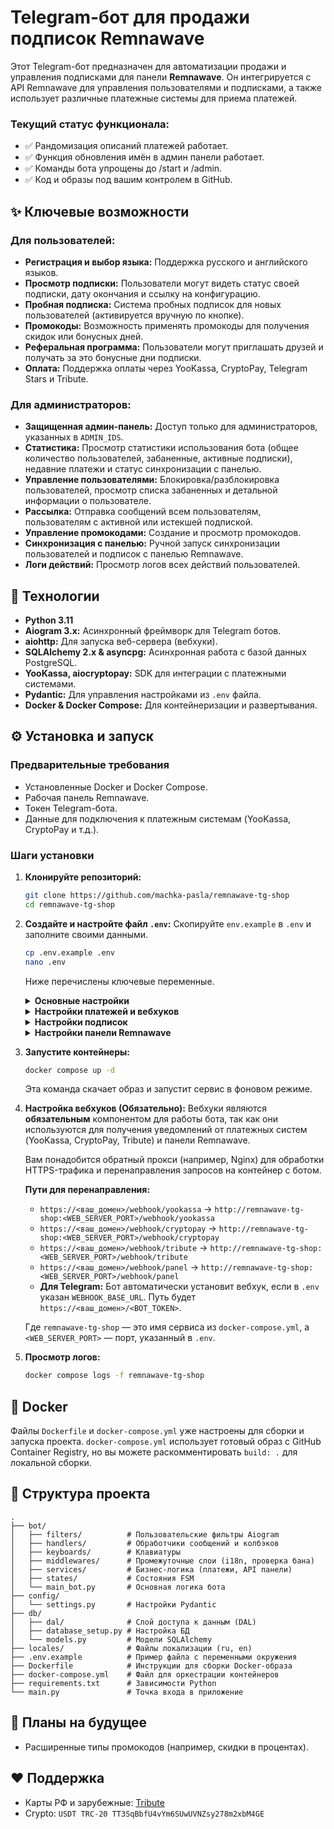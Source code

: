 # Telegram-бот для продажи подписок Remnawave

Этот Telegram-бот предназначен для автоматизации продажи и управления подписками для панели **Remnawave**. Он интегрируется с API Remnawave для управления пользователями и подписками, а также использует различные платежные системы для приема платежей.

###  Текущий статус функционала:
-   ✅ Рандомизация описаний платежей работает.
-   ✅ Функция обновления имён в админ панели работает.
-   ✅ Команды бота упрощены до /start и /admin.
-   ✅ Код и образы под вашим контролем в GitHub.

## ✨ Ключевые возможности

### Для пользователей:
-   **Регистрация и выбор языка:** Поддержка русского и английского языков.
-   **Просмотр подписки:** Пользователи могут видеть статус своей подписки, дату окончания и ссылку на конфигурацию.
-   **Пробная подписка:** Система пробных подписок для новых пользователей (активируется вручную по кнопке).
-   **Промокоды:** Возможность применять промокоды для получения скидок или бонусных дней.
-   **Реферальная программа:** Пользователи могут приглашать друзей и получать за это бонусные дни подписки.
-   **Оплата:** Поддержка оплаты через YooKassa, CryptoPay, Telegram Stars и Tribute.

### Для администраторов:
-   **Защищенная админ-панель:** Доступ только для администраторов, указанных в `ADMIN_IDS`.
-   **Статистика:** Просмотр статистики использования бота (общее количество пользователей, забаненные, активные подписки), недавние платежи и статус синхронизации с панелью.
-   **Управление пользователями:** Блокировка/разблокировка пользователей, просмотр списка забаненных и детальной информации о пользователе.
-   **Рассылка:** Отправка сообщений всем пользователям, пользователям с активной или истекшей подпиской.
-   **Управление промокодами:** Создание и просмотр промокодов.
-   **Синхронизация с панелью:** Ручной запуск синхронизации пользователей и подписок с панелью Remnawave.
-   **Логи действий:** Просмотр логов всех действий пользователей.

## 🚀 Технологии

-   **Python 3.11**
-   **Aiogram 3.x:** Асинхронный фреймворк для Telegram ботов.
-   **aiohttp:** Для запуска веб-сервера (вебхуки).
-   **SQLAlchemy 2.x & asyncpg:** Асинхронная работа с базой данных PostgreSQL.
-   **YooKassa, aiocryptopay:** SDK для интеграции с платежными системами.
-   **Pydantic:** Для управления настройками из `.env` файла.
-   **Docker & Docker Compose:** Для контейнеризации и развертывания.

## ⚙️ Установка и запуск

### Предварительные требования

-   Установленные Docker и Docker Compose.
-   Рабочая панель Remnawave.
-   Токен Telegram-бота.
-   Данные для подключения к платежным системам (YooKassa, CryptoPay и т.д.).

### Шаги установки

1.  **Клонируйте репозиторий:**
    ```bash
    git clone https://github.com/machka-pasla/remnawave-tg-shop
    cd remnawave-tg-shop
    ```

2.  **Создайте и настройте файл `.env`:**
    Скопируйте `env.example` в `.env` и заполните своими данными.
    ```bash
    cp .env.example .env
    nano .env 
    ```
    Ниже перечислены ключевые переменные.

    <details>
    <summary><b>Основные настройки</b></summary>

    | Переменная | Описание | Пример |
    | --- | --- | --- |
    | `BOT_TOKEN` | **Обязательно.** Токен вашего Telegram-бота. | `1234567890:ABC-DEF1234ghIkl-zyx57W2v1u123ew11` |
    | `ADMIN_IDS` | **Обязательно.** ID администраторов в Telegram через запятую. | `12345678,98765432` |
    | `DEFAULT_LANGUAGE` | Язык по умолчанию для новых пользователей. | `ru` |
    | `SUPPORT_LINK` | (Опционально) Ссылка на поддержку. | `https://t.me/your_support` |
    | `SUBSCRIPTION_MINI_APP_URL` | (Опционально) URL Mini App для показа подписки. | `https://t.me/your_bot/app` |
    </details>

    <details>
    <summary><b>Настройки платежей и вебхуков</b></summary>

    | Переменная | Описание |
    | --- | --- |
    | `WEBHOOK_BASE_URL`| **Обязательно.** Базовый URL для вебхуков, например `https://your.domain.com`. |
    | `WEB_SERVER_HOST` | Хост для веб-сервера. | `0.0.0.0` |
    | `WEB_SERVER_PORT` | Порт для веб-сервера. | `8080` |
    | `YOOKASSA_ENABLED` | Включить/выключить YooKassa (`true`/`false`). |
    | `YOOKASSA_SHOP_ID` | ID вашего магазина в YooKassa. |
    | `YOOKASSA_SECRET_KEY`| Секретный ключ магазина YooKassa. |
    | `CRYPTOPAY_ENABLED` | Включить/выключить CryptoPay (`true`/`false`). |
    | `CRYPTOPAY_TOKEN` | Токен из вашего CryptoPay App. |
    | `STARS_ENABLED` | Включить/выключить Telegram Stars (`true`/`false`). |
    | `TRIBUTE_ENABLED`| Включить/выключить Tribute (`true`/`false`). |
    </details>

    <details>
    <summary><b>Настройки подписок</b></summary>

    Для каждого периода (1, 3, 6, 12 месяцев) можно настроить доступность и цены:
    - `1_MONTH_ENABLED`: `true` или `false`
    - `RUB_PRICE_1_MONTH`: Цена в рублях
    - `STARS_PRICE_1_MONTH`: Цена в Telegram Stars
    - `TRIBUTE_LINK_1_MONTH`: Ссылка для оплаты через Tribute
    Аналогичные переменные есть для `3_MONTHS`, `6_MONTHS`, `12_MONTHS`.
    </details>

    <details>
    <summary><b>Настройки панели Remnawave</b></summary>
    
    | Переменная | Описание |
    | --- | --- |
    | `PANEL_API_URL` | URL API вашей панели Remnawave. |
    | `PANEL_API_KEY` | API ключ для доступа к панели. |
    | `PANEL_WEBHOOK_SECRET`| Секретный ключ для проверки вебхуков от панели. |
    | `USER_SQUAD_UUIDS` | ID отрядов для новых пользователей. |
    | `USER_TRAFFIC_LIMIT_GB`| Лимит трафика в ГБ (0 - безлимит). |
    </gidetails>

    <details>
    <summary><b>Настройки пробного периода</b></summary>

    | Переменная | Описание |
    | --- | --- |
    | `TRIAL_ENABLED` | Включить/выключить пробный период (`true`/`false`). |
    | `TRIAL_DURATION_DAYS`| Длительность пробного периода в днях. |
    | `TRIAL_TRAFFIC_LIMIT_GB`| Лимит трафика для пробного периода в ГБ. |
    </details>

3.  **Запустите контейнеры:**
    ```bash
    docker compose up -d
    ```
    Эта команда скачает образ и запустит сервис в фоновом режиме.

4.  **Настройка вебхуков (Обязательно):**
    Вебхуки являются **обязательным** компонентом для работы бота, так как они используются для получения уведомлений от платежных систем (YooKassa, CryptoPay, Tribute) и панели Remnawave.

    Вам понадобится обратный прокси (например, Nginx) для обработки HTTPS-трафика и перенаправления запросов на контейнер с ботом.

    **Пути для перенаправления:**
    -   `https://<ваш_домен>/webhook/yookassa` → `http://remnawave-tg-shop:<WEB_SERVER_PORT>/webhook/yookassa`
    -   `https://<ваш_домен>/webhook/cryptopay` → `http://remnawave-tg-shop:<WEB_SERVER_PORT>/webhook/cryptopay`
    -   `https://<ваш_домен>/webhook/tribute` → `http://remnawave-tg-shop:<WEB_SERVER_PORT>/webhook/tribute`
    -   `https://<ваш_домен>/webhook/panel` → `http://remnawave-tg-shop:<WEB_SERVER_PORT>/webhook/panel`
    -   **Для Telegram:** Бот автоматически установит вебхук, если в `.env` указан `WEBHOOK_BASE_URL`. Путь будет `https://<ваш_домен>/<BOT_TOKEN>`.

    Где `remnawave-tg-shop` — это имя сервиса из `docker-compose.yml`, а `<WEB_SERVER_PORT>` — порт, указанный в `.env`.

5.  **Просмотр логов:**
    ```bash
    docker compose logs -f remnawave-tg-shop
    ```

## 🐳 Docker

Файлы `Dockerfile` и `docker-compose.yml` уже настроены для сборки и запуска проекта. `docker-compose.yml` использует готовый образ с GitHub Container Registry, но вы можете раскомментировать `build: .` для локальной сборки.

## 📁 Структура проекта

```
.
├── bot/
│   ├── filters/          # Пользовательские фильтры Aiogram
│   ├── handlers/         # Обработчики сообщений и колбэков
│   ├── keyboards/        # Клавиатуры
│   ├── middlewares/      # Промежуточные слои (i18n, проверка бана)
│   ├── services/         # Бизнес-логика (платежи, API панели)
│   ├── states/           # Состояния FSM
│   └── main_bot.py       # Основная логика бота
├── config/
│   └── settings.py       # Настройки Pydantic
├── db/
│   ├── dal/              # Слой доступа к данным (DAL)
│   ├── database_setup.py # Настройка БД
│   └── models.py         # Модели SQLAlchemy
├── locales/              # Файлы локализации (ru, en)
├── .env.example          # Пример файла с переменными окружения
├── Dockerfile            # Инструкции для сборки Docker-образа
├── docker-compose.yml    # Файл для оркестрации контейнеров
├── requirements.txt      # Зависимости Python
└── main.py               # Точка входа в приложение
```

## 🔮 Планы на будущее

-   Расширенные типы промокодов (например, скидки в процентах).

## ❤️ Поддержка
- Карты РФ и зарубежные: [Tribute](https://t.me/tribute/app?startapp=dqdg)
- Crypto: `USDT TRC-20 TT3SqBbfU4vYm6SUwUVNZsy278m2xbM4GE`
